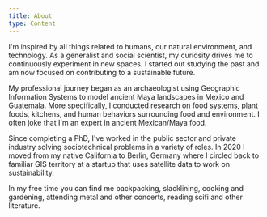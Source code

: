 ```yaml
---
title: About
type: Content
---
```

I'm inspired by all things related to humans, our natural environment, and technology. As a generalist and social scientist, my curiosity drives me to continuously experiment in new spaces. I started out studying the past and am now focused on contributing to a sustainable future. 

My professional journey began as an archaeologist using Geographic Information Systems to model ancient Maya landscapes in Mexico and Guatemala. More specifically, I conducted research on food systems, plant foods, kitchens, and human behaviors surrounding food and environment. I often joke that I'm an expert in ancient Mexican/Maya food.

Since completing a PhD, I've worked in the public sector and private industry solving sociotechnical problems in a variety of roles. In 2020 I moved from my native California to Berlin, Germany where I circled back to familiar GIS territory at a startup that uses satellite data to work on sustainability. 
 
In my free time you can find me backpacking, slacklining, cooking and gardening, attending metal and other concerts, reading scifi and other literature.


